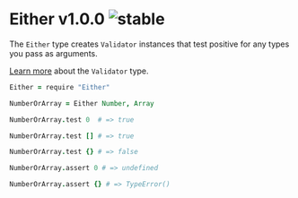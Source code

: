 
# Either v1.0.0 ![stable](https://img.shields.io/badge/stability-stable-4EBA0F.svg?style=flat)

The `Either` type creates `Validator` instances that test positive for any types you pass as arguments.

[Learn more](https://github.com/aleclarson/Validator) about the `Validator` type.

```coffee
Either = require "Either"

NumberOrArray = Either Number, Array

NumberOrArray.test 0  # => true

NumberOrArray.test [] # => true

NumberOrArray.test {} # => false

NumberOrArray.assert 0 # => undefined

NumberOrArray.assert {} # => TypeError()
```

